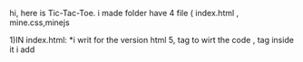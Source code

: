 hi, here is Tic-Tac-Toe.
i made folder have 4 file ( index.html , mine.css,minejs

1)IN index.html:
*i writ <!DOCTYPE html> for the version html 5, <html> tag to wirt the code , <head> tag inside it i add <title>tag and i put Tic-Tac-toe as name, and i link me (CSS) file by using <liknk> tag . i close the head and i put <body> tag to write the the element witch in the web page , inside the body i use h1 Tag to give name of me game.
  
  ** use table  tag to make the the box for the game and i give it id . inside the table i made 3 <tr> tag to make the box row evre row have 3 <td> tag as the data of the table so now i have tabe of 9 box. i close the table by </table> tag .
 
 *** i put <script src= "jQury.sj"></script> tag to connect me JQurey.
 <script src="text?javascript" src= "main.js"></script> to Connect me js file.
 
 ////////////////////////////////////////////////////////////////
 2) main.css:
 i use * to make main style for all the elemrnt i give ( margin 0 ;padding 0; border 1px ,solid and black as color.
 
 ** i made style for the body{ background color} . for table { border-collasp to set the dordercell present inside the table  i make it as (collapse) to by common border,border space as 0 by useing  corder-spasing:0 and background color} . the style of the table data {200px for width and height ,border :1px solid black , font-size :100px, text-alige :center}
 
 ***  i give the table data hover so when the muose come over will give some style , use backgruond color , and cursor proprety  as pointer.   ((till here ever things was easy ))
 /////////////////////////////////////////////////////////////////
 
 3) main.js (it was the most difficult part):
 in the beggining i write $(document).ready(function() to start the action when the page loading
 * inside the function i made var turn=1; for
                              var play = true; for 
                              var check= 0; for
* i call the table and table row and table data i made event .cick in thi event i made function i write check++; to count time of clicking box. if ($(this).text()==""&&play) to check the of the boxs is empty when the game start. i made if for cjeck the number of play odd or even . if even its mean first player turn so i use . append to make it X  and i give style too . else  . append o with style  
** turn++:   . i mamd if for check for the winner so if the winner x append div with class winner x and button to play agin and i call the 
div and i give it some style and for the button too.  i did the same for O .  i made else if to see if no winner is there 

*** i made function to check for winner i made 9 box  and i call all the boxs which inside the table .


****  for check row : if box1 ==box4 && box4 ==box 7 ,return box7
                      if box4 ==box5 && box5 ==box 6 ,return box6
                      if box7==bo87 && box8 ==box 9 ,return box9
    for check colums: if box1 ==box4&& box4 ==box 7 ,return box7
                      if box2 ==box5 && box2 ==box 8 ,return box8
                      if box3==bo6 && box6==box 9 ,return box9
   for diagonals       if box1 ==bo54&& box5 ==box 9 ,return box9
                      if box2 ==box5 && box5 ==box 7 ,return box7
                              
                              no winner  return -1 to see drow 
 
   
 
